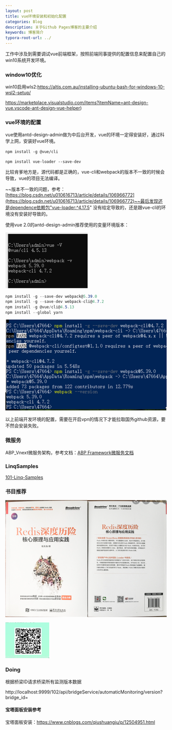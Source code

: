 ```yaml
---
layout: post
title: vue环境安装和初始化配置
categories: Blog
description: 关于Github Pages博客的主要介绍
keywords: 博客简介
typora-root-url: ../
---
```

工作中涉及到需要调试vue前端框架，按照前端同事提供的配置信息来配置自己的win10系统开发环境。

### window10优化

win10启用wls2:https://altis.com.au/installing-ubuntu-bash-for-windows-10-wsl2-setup/

https://marketplace.visualstudio.com/items?itemName=ant-design-vue.vscode-ant-design-vue-helper)



### vue环境的配置

vue使用antd-design-admin做为中后台开发，vue的环境一定得安装好，通过科学上网，安装好vue环境。

`npm install -g @vue/cli`

`npm install vue-loader --save-dev`

比较肯爹地方是，源代码都是正确的，vue-cli和webpack的版本不一致的时候会导致，vue的项目无法编译。

~~版本不一致的问题，参考：[https://blog.csdn.net/u010616713/article/details/106966772](https://blog.csdn.net/u010616713/article/details/106966772)~~最后发现还是dependence依赖包"vue-loader:^4.17.5" 没有给定导致的，还是跟vue-cli的环境没有安装好导致的。

使用vue 2.0的antd-design-admin推荐使用的变量环境版本：

![webpack_version_vue372.png](/images/posts/webpack_version_vue372.png)

```c#
npm install -g --save-dev webpack@5.39.0
npm install -g --save-dev webpack-cli@4.7.2
npm install -g @vue/cli@4.5.13
npm install --global yarn
```

![webpack_cli_install_42424](/images/posts/webpack_cli_install_42424.png)

以上前端开发环境的配置，需要在开启vpn的情况下才能拉取国外github资源，要不然会安装失败。

### 微服务

ABP_Vnext微服务架构，参考文档：[ABP Framework微服务文档](https://docs.abp.io/zh-Hans/abp/latest/Samples/Microservice-Demo)

### LinqSamples

[101-Linq-Samples](https://github.com/victorjspinto/101-Linq-Samples)





### 书目推荐

![redis_book_2827.png](/images/posts/redis_book_2827.png)

![queraCode_234224.png](/images/posts/queraCode_234224.png)



### Doing

根据桥梁ID请求桥梁所有监测版本数据

http://localhost:9999/102/api/bridgeService/automaticMonitoring/version?bridge_id=

#### 宝塔面板安装参考

宝塔面板安装：https://www.cnblogs.com/qiushuangju/p/12504951.html





